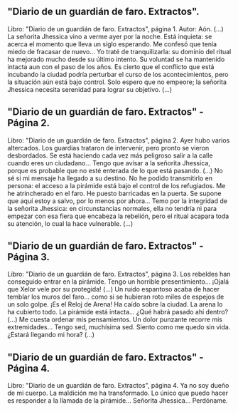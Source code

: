 ## "Diario de un guardián de faro. Extractos".
Libro: "Diario de un guardián de faro. Extractos", página 1.
Autor: Aón.
(...) La señorita Jhessica vino a verme ayer por la noche. Está inquieta: se acerca el momento que lleva un siglo esperando. Me confesó que tenía miedo de fracasar de nuevo... Yo traté de tranquilizarla: su dominio del ritual ha mejorado mucho desde su último intento. Su voluntad se ha mantenido intacta aun con el paso de los años. Es cierto que el conflicto que está incubando la ciudad podría perturbar el curso de los acontecimientos, pero la situación aún está bajo control. Solo espero que no empeore; la señorita Jhessica necesita serenidad para lograr su objetivo.
(...)

## "Diario de un guardián de faro. Extractos" - Página 2.
Libro: "Diario de un guardián de faro. Extractos", página 2.
Ayer hubo varios altercados. Los guardias trataron de intervenir, pero pronto se vieron desbordados. Se está haciendo cada vez más peligroso salir a la calle cuando eres un ciudadano... Tengo que avisar a la señorita Jhessica, porque es probable que no esté enterada de lo que está pasando.
(...)
No sé si mi mensaje ha llegado a su destino. No he podido transmitirlo en persona: el acceso a la pirámide está bajo el control de los refugiados. Me he atrincherado en el faro. He puesto barricadas en la puerta. Se supone que aquí estoy a salvo, por lo menos por ahora...
Temo por la integridad de la señorita Jhessica: en circunstancias normales, ella no tendría ni para empezar con esa fiera que encabeza la rebelión, pero el ritual acapara toda su atención, lo cual la hace vulnerable.
(...)

## "Diario de un guardián de faro. Extractos" - Página 3.
Libro: "Diario de un guardián de faro. Extractos", página 3.
Los rebeldes han conseguido entrar en la pirámide. Tengo un horrible presentimiento... ¡Ojalá que Xelor vele por su protegida!
(...)
Un ruido espantoso acaba de hacer temblar los muros del faro... como si se hubieran roto miles de espejos de un solo golpe. ¡Es el Reloj de Arena! Ha caído sobre la ciudad.
La arena lo ha cubierto todo. La pirámide está intacta... ¿Qué habrá pasado ahí dentro?
(...)
Me cuesta ordenar mis pensamientos. Un dolor punzante recorre mis extremidades... Tengo sed, muchísima sed. Siento como me quedo sin vida. ¿Estará llegando mi hora?
(...)

## "Diario de un guardián de faro. Extractos" - Página 4.
Libro: "Diario de un guardián de faro. Extractos", página 4.
Ya no soy dueño de mi cuerpo. La maldición me ha transformado. Lo único que puedo hacer es responder a la llamada de la pirámide...
Señorita Jhessica... Perdóname.